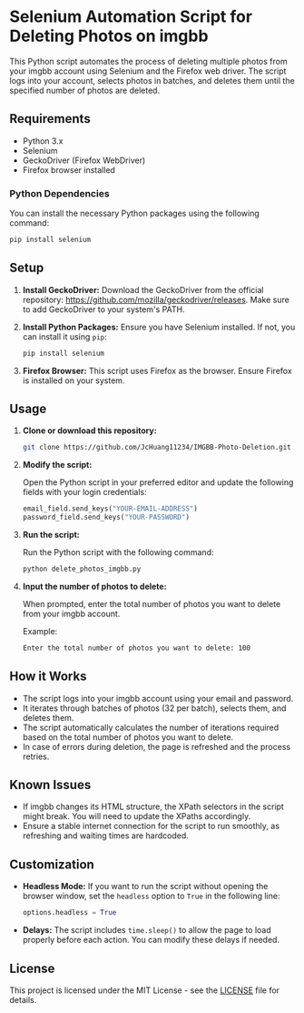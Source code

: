 
# Selenium Automation Script for Deleting Photos on imgbb

This Python script automates the process of deleting multiple photos from your imgbb account using Selenium and the Firefox web driver. The script logs into your account, selects photos in batches, and deletes them until the specified number of photos are deleted.

## Requirements

- Python 3.x
- Selenium
- GeckoDriver (Firefox WebDriver)
- Firefox browser installed

### Python Dependencies

You can install the necessary Python packages using the following command:

```bash
pip install selenium
```

## Setup

1. **Install GeckoDriver:**
   Download the GeckoDriver from the official repository: https://github.com/mozilla/geckodriver/releases.
   Make sure to add GeckoDriver to your system's PATH.

2. **Install Python Packages:**
   Ensure you have Selenium installed. If not, you can install it using `pip`:

   ```bash
   pip install selenium
   ```

3. **Firefox Browser:**
   This script uses Firefox as the browser. Ensure Firefox is installed on your system.

## Usage

1. **Clone or download this repository:**

   ```bash
   git clone https://github.com/JcHuang11234/IMGBB-Photo-Deletion.git
   ```

2. **Modify the script:**

   Open the Python script in your preferred editor and update the following fields with your login credentials:

   ```python
   email_field.send_keys("YOUR-EMAIL-ADDRESS")
   password_field.send_keys("YOUR-PASSWORD")
   ```

3. **Run the script:**

   Run the Python script with the following command:

   ```bash
   python delete_photos_imgbb.py
   ```

4. **Input the number of photos to delete:**

   When prompted, enter the total number of photos you want to delete from your imgbb account.

   Example:

   ```bash
   Enter the total number of photos you want to delete: 100
   ```

## How it Works

- The script logs into your imgbb account using your email and password.
- It iterates through batches of photos (32 per batch), selects them, and deletes them.
- The script automatically calculates the number of iterations required based on the total number of photos you want to delete.
- In case of errors during deletion, the page is refreshed and the process retries.

## Known Issues

- If imgbb changes its HTML structure, the XPath selectors in the script might break. You will need to update the XPaths accordingly.
- Ensure a stable internet connection for the script to run smoothly, as refreshing and waiting times are hardcoded.

## Customization

- **Headless Mode:** If you want to run the script without opening the browser window, set the `headless` option to `True` in the following line:

   ```python
   options.headless = True
   ```

- **Delays:** The script includes `time.sleep()` to allow the page to load properly before each action. You can modify these delays if needed.

## License

This project is licensed under the MIT License - see the [LICENSE](LICENSE) file for details.
